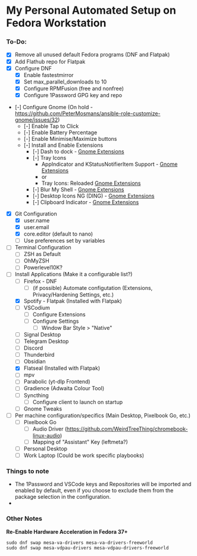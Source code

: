 # My Personal Automated Setup on Fedora Workstation 

### To-Do:
- [x] Remove all unused default Fedora programs (DNF and Flatpak)
- [x] Add Flathub repo for Flatpak
- [x] Configure DNF
  - [x] Enable fastestmirror
  - [x] Set max_parallel_downloads to 10
  - [x] Configure RPMFusion (free and nonfree)
  - [x] Configure 1Password GPG key and repo
- [-] Configure Gnome (On hold - https://github.com/PeterMosmans/ansible-role-customize-gnome/issues/32)
  - [-] Enable Tap to Click
  - [-] Enable Battery Percentage
  - [-] Enable Minimise/Maximize buttons
  - [-] Install and Enable Extensions
    - [-] Dash to dock - [Gnome Extensions](https://extensions.gnome.org/extension/307/dash-to-dock/)
    - [-] Tray Icons
      - AppIndicator and KStatusNotifierItem Support - [Gnome Extensions](https://extensions.gnome.org/extension/615/appindicator-support/)
      - or
      - Tray Icons: Reloaded [Gnome Extensions](https://extensions.gnome.org/extension/2890/tray-icons-reloaded/)
    - [-] Blur My Shell - [Gnome Extensions](https://extensions.gnome.org/extension/3193/blur-my-shell/)
    - [-] Desktop Icons NG (DING) - [Gnome Extensions](https://extensions.gnome.org/extension/2087/desktop-icons-ng-ding/)
    - [-] Clipboard Indicator - [Gnome Extensions](https://extensions.gnome.org/extension/779/clipboard-indicator/)
- [x] Git Configuration
  - [x] user.name
  - [x] user.email
  - [x] core.editor (default to nano)
  - [ ] Use preferences set by variables
- [ ] Terminal Configuration
  - [ ] ZSH as Default
  - [ ] OhMyZSH
  - [ ] Powerlevel10K?
- [ ] Install Applications (Make it a configurable list?)
  - [ ] Firefox - DNF
    - [ ] (if possible) Automate configutation (Extensions, Privacy/Hardening Settings, etc.)
  - [x] Spotify - Flatpak (Installed with Flatpak)
  - [ ] VSCodium 
    - [ ] Configure Extensions
    - [ ] Configure Settings
      - [ ] Window Bar Style > "Native"
  - [ ] Signal Desktop
  - [ ] Telegram Desktop
  - [ ] Discord
  - [ ] Thunderbird
  - [ ] Obsidian
  - [x] Flatseal (Installed with Flatpak)
  - [ ] mpv
  - [ ] Parabolic (yt-dlp Frontend)
  - [ ] Gradience (Adwaita Colour Tool)
  - [ ] Syncthing
    - [ ] Configure client to launch on startup
  - [ ] Gnome Tweaks
- [ ] Per machine configuration/specifics (Main Desktop, Pixelbook Go, etc.)
  - [ ] Pixelbook Go
    - [ ] Audio Driver (https://github.com/WeirdTreeThing/chromebook-linux-audio)
    - [ ] Mapping of "Assistant" Key (leftmeta?)
  - [ ] Personal Desktop
  - [ ] Work Laptop (Could be work specific playbooks)

### Things to note
- The 1Password and VSCode keys and Repositories will be imported and enabled by default, even if you choose to exclude them from the package selection in the configuration.
- 

### Other Notes
[//]: # (If this area becomes too big, move it to a separate file and link.)
**Re-Enable Hardware Acceleration in Fedora 37+**
```
sudo dnf swap mesa-va-drivers mesa-va-drivers-freeworld
sudo dnf swap mesa-vdpau-drivers mesa-vdpau-drivers-freeworld
```

